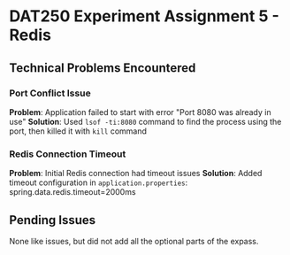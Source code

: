 # DAT250 Experiment Assignment 5 - Redis

## Technical Problems Encountered

### Port Conflict Issue
**Problem**: Application failed to start with error "Port 8080 was already in use"
**Solution**: Used `lsof -ti:8080` command to find the process using the port, then killed it with `kill` command

### Redis Connection Timeout
**Problem**: Initial Redis connection had timeout issues
**Solution**: Added timeout configuration in `application.properties`:
spring.data.redis.timeout=2000ms


## Pending Issues

None like issues, but did not add all the optional parts of the expass.


